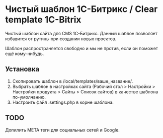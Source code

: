 # Чистый шаблон 1С-Битрикс / Clear template 1C-Bitrix

Чистый шаблон сайта для CMS 1С-Битрикс. Данный шаблон позволяет избавится от рутины при создании новых проектов.
 
Шаблон распространяется свободно и мы не против, если он поможет ещё кому-нибудь.

## Установка
1.  Скопировать шаблон в /local/templates/ваше_название/.
2.  Выбрать шаблон в настройках сайта (Рабочий стол > Настройки > Настройки продукта > Сайты > Список сайтов) в качестве шаблона по-умолчанию.
3.  Настроить файл .settings.php в корне шаблона.

## TODO
Допилить META теги для социальных сетей и Google.
